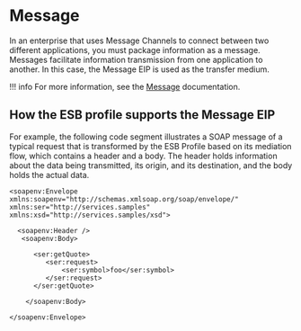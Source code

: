 # Message

In an enterprise that uses Message Channels to connect between two different applications, you must package information as a message. Messages facilitate information transmission from one application to another. In this case, the Message EIP is used as the transfer medium.

!!! info
    For more information, see the [Message](https://www.enterpriseintegrationpatterns.com/patterns/messaging/Message.html) documentation.

## How the ESB profile supports the Message EIP 

For example, the following code segment illustrates a SOAP message of a typical request that is transformed by the ESB Profile based on its mediation flow, which contains a header and a body. The header holds information about the data being transmitted, its origin, and its destination, and the body holds the actual data.

```
<soapenv:Envelope xmlns:soapenv="http://schemas.xmlsoap.org/soap/envelope/" xmlns:ser="http://services.samples" xmlns:xsd="http://services.samples/xsd">
 
  <soapenv:Header />
   <soapenv:Body>
 
      <ser:getQuote>       
         <ser:request>
             <ser:symbol>foo</ser:symbol>
         </ser:request>     
      </ser:getQuote>
 
    </soapenv:Body>
 
</soapenv:Envelope>
```
